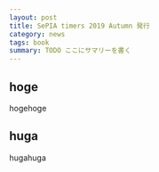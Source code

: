 ```yaml
---
layout: post
title: SePIA timers 2019 Autumn 発行
category: news
tags: book
summary: TODO ここにサマリーを書く
---
```


## hoge
hogehoge

## huga
hugahuga
